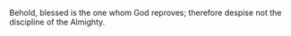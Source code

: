 Behold, blessed is the one whom God reproves; therefore despise not the discipline of the Almighty.
